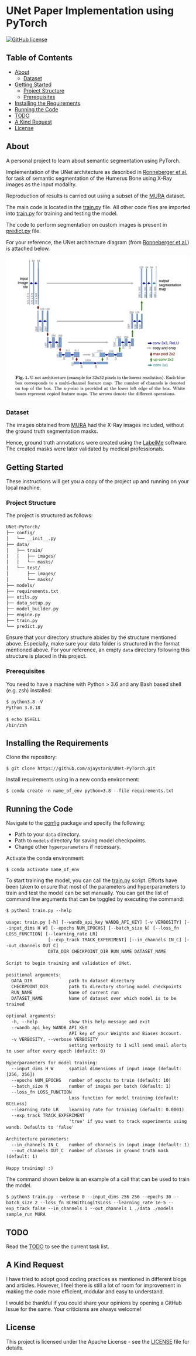 # UNet Paper Implementation using PyTorch

[![GitHub license](https://img.shields.io/badge/license-MIT-blue.svg)](
https://github.com/ajaystar8/UNet-PyTorch/blob/main/LICENSE)


## Table of Contents

+ [About](#about)
  + [Dataset](#dataset)
+ [Getting Started](#getting_started)
  + [Project Structure](#dir_str)
  + [Prerequisites](#prereq)
+ [Installing the Requirements](#installing)
+ [Running the Code](#run_locally)
+ [TODO](#todo)
+ [A Kind Request](#request)
+ [License](#license)

## About <a name="about"></a>

A personal project to learn about semantic segmentation using PyTorch.

Implementation of the UNet architecture as described in [Ronneberger et al.](https://arxiv.org/abs/1505.04597) for task of semantic segmentation of the Humerus Bone using X-Ray images as the input modality. 

Reproduction of results is carried out using a subset of the [MURA](https://stanfordmlgroup.github.io/competitions/mura/) dataset.

The main code is located in the [train.py](train.py) file. All other code files are imported into [train.py](train.py) for training and testing the model.

The code to perform segmentation on custom images is present in [predict.py](predict.py) file. 

For your reference, the UNet architecture diagram (from [Ronneberger et al.](https://arxiv.org/abs/1505.04597)) is attached below.

![UNet Architecture Diagram](assets/architecture.png)

### Dataset <a name="dataset"></a> 

The images obtained from [MURA](https://stanfordmlgroup.github.io/competitions/mura/) had the X-Ray images included, without the ground truth segmentation masks. 

Hence, ground truth annotations were created using the [LabelMe](https://github.com/labelmeai/labelme.git) software. The created masks were later validated by medical professionals. 

## Getting Started <a name="getting_started"></a>

These instructions will get you a copy of the project up and running on your local machine.

### Project Structure <a name="dir_str"></a>
The project is structured as follows:
```
UNet-PyTorch/
├── config/
│   └── __init__.py
├── data/
│   ├── train/
│   │   ├── images/
│   │   └── masks/
│   └── test/
│       ├── images/
│       └── masks/
├── models/
├── requirements.txt
├── utils.py
├── data_setup.py
├── model_builder.py
├── engine.py
├── train.py
└── predict.py     
```
Ensure that your directory structure abides by the structure mentioned above. Especially, make sure your data folder is structured in the format mentioned above. For your reference, an empty `data` directory following this structure is placed in this project.


### Prerequisites <a name = "prereq"></a>

You need to have a machine with Python > 3.6 and any Bash based shell (e.g. zsh) installed:

```ShellSession
$ python3.8 -V
Python 3.8.18

$ echo $SHELL
/bin/zsh
```

## Installing the Requirements <a name="installing"></a>

Clone the repository: 
```ShellSession
$ git clone https://github.com/ajaystar8/UNet-PyTorch.git
```

Install requirements using in a new conda environment:
```ShellSession
$ conda create -n name_of_env python=3.8 --file requirements.txt
```

## Running the Code <a name="run_locally"></a>

Navigate to the [config](config/__init__.py) package and specify the following: 
+ Path to your `data` directory.
+ Path to `models` directory for saving model checkpoints.
+ Change other `hyperparameters` if necessary.

Activate the conda environment:
```ShellSession
$ conda activate name_of_env
```

To start training the model, you can call the [train.py](train.py) script. Efforts have been taken to ensure that most of the parameters and hyperparameters to train and test the model can be set manually. You can get the list of command line arguments that can be toggled by executing the command:

```ShellSession
$ python3 train.py --help

usage: train.py [-h] [--wandb_api_key WANDB_API_KEY] [-v VERBOSITY] [--input_dims H W] [--epochs NUM_EPOCHS] [--batch_size N] [--loss_fn LOSS_FUNCTION] [--learning_rate LR]
                [--exp_track TRACK_EXPERIMENT] [--in_channels IN_C] [--out_channels OUT_C]
                DATA_DIR CHECKPOINT_DIR RUN_NAME DATASET_NAME

Script to begin training and validation of UNet.

positional arguments:
  DATA_DIR              path to dataset directory
  CHECKPOINT_DIR        path to directory storing model checkpoints
  RUN_NAME              Name of current run
  DATASET_NAME          Name of dataset over which model is to be trained

optional arguments:
  -h, --help            show this help message and exit
  --wandb_api_key WANDB_API_KEY
                        API key of your Weights and Biases Account.
  -v VERBOSITY, --verbose VERBOSITY
                        setting verbosity to 1 will send email alerts to user after every epoch (default: 0)

Hyperparameters for model training:
  --input_dims H W      spatial dimensions of input image (default: [256, 256])
  --epochs NUM_EPOCHS   number of epochs to train (default: 10)
  --batch_size N        number of images per batch (default: 1)
  --loss_fn LOSS_FUNCTION
                        Loss function for model training (default: BCELoss)
  --learning_rate LR    learning rate for training (default: 0.0001)
  --exp_track TRACK_EXPERIMENT
                        'true' if you want to track experiments using wandb. Defaults to 'false'

Architecture parameters:
  --in_channels IN_C    number of channels in input image (default: 1)
  --out_channels OUT_C  number of classes in ground truth mask (default: 1)

Happy training! :)
```

The command shown below is an example of a call that can be used to train the model.
```ShellSession
$ python3 train.py --verbose 0 --input_dims 256 256 --epochs 30 --batch_size 2 --loss_fn BCEWithLogitsLoss --learning_rate 1e-5 --exp_track false --in_channels 1 --out_channels 1 ./data ./models sample_run MURA 
```

## TODO <a name="todo"></a>

Read the [TODO](TODO.md) to see the current task list. 

## A Kind Request <a name="request"></a>

I have tried to adopt good coding practices as mentioned in different blogs and articles. 
However, I feel there is still a lot of room for improvement in making the code more efficient, 
modular and easy to understand.

I would be thankful if you could share your opinions by opening a GitHub Issue for the same. Your
criticisms are always welcome! 


## License <a name = "license"></a>

This project is licensed under the Apache License - see the [LICENSE](LICENSE) file for details.

